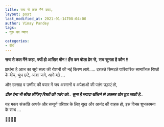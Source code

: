 ```yaml
---
title: सच से कल मैंने कहा,
layout: post
last_modified_at: 2021-01-14T08:04:00
author: Vinay Pandey
tags:
- गुरु का ग्यान

categories:
- दीर्घ
---
```

**सच से कल मैंने कहा,**
**क्यों हो आखिर मौन !**
**हँस कर बोला प्रेम से,**
**सच सुनता है कौन !!**

प्रार्थना है आज का सूर्य सत्य की रोशनी की नई किरण लाये.....
 दरकते सिमटते पारिवारिक सामाजिक रिश्तों के बीच, 
धुंध छटे, आशा जगे, आगे बढ़े ...

और उत्साह व उम्मीद की बयार में जब अरमानों व अपेक्षाओं की पतंग उड़ाएं तो,

***ढील देना भी सीख लीजिए रिश्तों की पतंग को..***
***सुना है ज्यादा खींचने से अक्सर डोर टूट जाती है..***

यह मकर संक्रांति आपके और सम्पूर्ण परिवार के लिए सुख और आनंद की वाहक हो, 
इस विनम्र शुभकामना के साथ ...

🙏🌷🌷🙏


